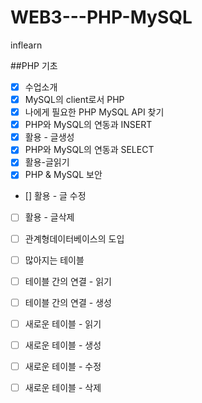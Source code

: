 # WEB3---PHP-MySQL
inflearn

##PHP 기초

- [x]   수업소개
- [x]   MySQL의 client로서 PHP
- [x]   나에게 필요한 PHP MySQL API 찾기
- [x]   PHP와 MySQL의 연동과 INSERT
- [x]   활용 - 글생성
- [x]   PHP와 MySQL의 연동과 SELECT
- [x]   활용-글읽기
- [x]   PHP & MySQL 보안
- []   활용 - 글 수정
- [ ]   활용 - 글삭제
- [ ]   관계형데이터베이스의 도입
- [ ]   많아지는 테이블
- [ ]   테이블 간의 연결 - 읽기
- [ ]   테이블 간의 연결 - 생성
- [ ]   새로운 테이블 - 읽기
- [ ]   새로운 테이블 - 생성
- [ ]   새로운 테이블 - 수정
- [ ]   새로운 테이블 - 삭제

